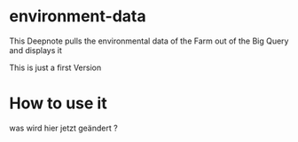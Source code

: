# environment-data
This Deepnote pulls the environmental data of the Farm out of the Big Query and displays it

This is just a first Version

# How to use it 

was wird hier jetzt geändert ? 